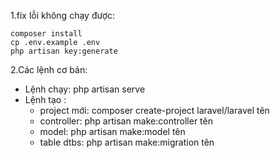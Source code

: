 1.fix lỗi không chạy được:

    composer install
    cp .env.example .env
    php artisan key:generate

2.Các lệnh cơ bản:
* Lệnh chạy: 	php artisan serve
* Lệnh tạo :
    - project mới: composer create-project laravel/laravel tên
    - controller: php artisan make:controller tên
    - model: php artisan make:model  tên
    - table dtbs: php artisan make:migration tên
